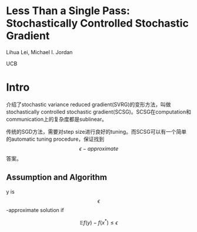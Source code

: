 # Less Than a Single Pass: Stochastically Controlled Stochastic Gradient

Lihua Lei, Michael I. Jordan

UCB

# Intro

介绍了stochastic variance reduced gradient(SVRG)的变形方法，叫做stochastically controlled stochastic gradient(SCSG)。SCSG在computation和communication上的复杂度都是sublinear。

传统的SGD方法，需要对step size进行良好的tuning。而SCSG可以有一个简单的automatic tuning procedure，保证找到$$\epsilon-approximate$$ 答案。

## Assumption and Algorithm

y is $$\epsilon$$-approximate solution if

$$ \mathbb{E} f(y) - f(x^*) \le \epsilon $$

